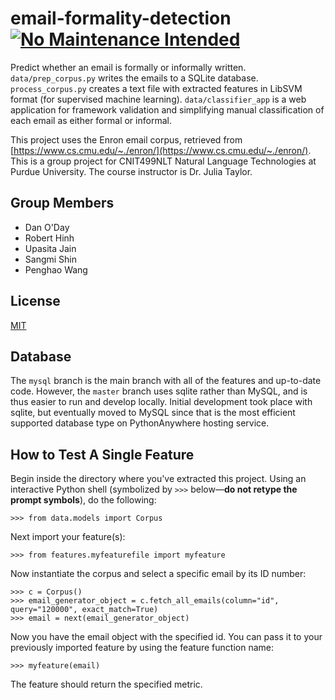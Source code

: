 # email-formality-detection [![No Maintenance Intended](http://unmaintained.tech/badge.svg)](http://unmaintained.tech/)

Predict whether an email is formally or informally written. `data/prep_corpus.py` writes the emails to a SQLite
database. `process_corpus.py` creates a text file with extracted features in LibSVM format (for supervised machine
learning). `data/classifier_app` is a web application for framework validation and simplifying manual classification 
of each email as either formal or informal.

This project uses the Enron email corpus, retrieved 
from [https://www.cs.cmu.edu/~./enron/](https://www.cs.cmu.edu/~./enron/). This is a group project for CNIT499NLT 
Natural Language Technologies at Purdue University. The course instructor is Dr. Julia Taylor. 

## Group Members

 - Dan O'Day
 - Robert Hinh
 - Upasita Jain
 - Sangmi Shin
 - Penghao Wang

## License

[MIT](https://github.com/danzek/email-formality-detection/blob/master/LICENSE)

## Database

The `mysql` branch is the main branch with all of the features and up-to-date code. However, the `master` branch uses sqlite rather than MySQL, and is thus easier to run and develop locally. Initial development took place with sqlite, but eventually moved to MySQL since that is the most efficient supported database type on PythonAnywhere hosting service.

## How to Test A Single Feature

Begin inside the directory where you've extracted this project. Using an interactive Python shell (symbolized by `>>>` below&mdash;**do not retype the prompt symbols**), do the following:

    >>> from data.models import Corpus
    
Next import your feature(s):

    >>> from features.myfeaturefile import myfeature

Now instantiate the corpus and select a specific email by its ID number:

    >>> c = Corpus()
    >>> email_generator_object = c.fetch_all_emails(column="id", query="120000", exact_match=True)
    >>> email = next(email_generator_object)

Now you have the email object with the specified id. You can pass it to your previously imported feature by using the feature function name:

    >>> myfeature(email)

The feature should return the specified metric.
